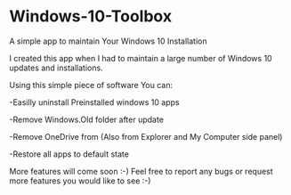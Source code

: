 # Windows-10-Toolbox
A simple app to maintain Your Windows 10 Installation

I created this app when I had to maintain a large number of Windows 10 updates and installations.

Using this simple piece of software You can:

-Easilly uninstall Preinstalled windows 10 apps

-Remove Windows.Old folder after update

-Remove OneDrive from (Also from Explorer and My Computer side panel)

-Restore all apps to default state


More features will come soon :-) Feel free to report any bugs or request more features you would like to see :-)
